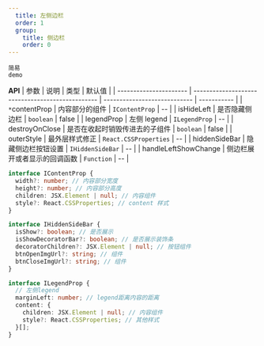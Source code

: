 ```yaml
---
  title: 左侧边栏
  order: 1
  group: 
    title: 侧边栏
    order: 0
---
```


<code src="@/UiComps/LeftCom/LeftComDemo.tsx" transform={true} description="使用样例">简易 demo</code>

**API**
| 参数 | 说明 | 类型 | 默认值 |
| ---------------------- | ------------------------------------------------ | ---------------------------- | ----------- |
| `*`contentProp | 内容部分的组件 | `IContentProp` | -- |
| isHideLeft | 是否隐藏侧边栏 | `boolean` | false |
| legendProp | 左侧 legend | `ILegendProp` | -- |
| destroyOnClose | 是否在收起时销毁传进去的子组件 | `boolean` | false |
| outerStyle | 最外层样式修正 | `React.CSSProperties` | -- |
| hiddenSideBar | 隐藏侧边栏按钮设置 | `IHiddenSideBar` | -- |
| handleLeftShowChange | 侧边栏展开或者显示的回调函数 | `Function` | -- |

```ts
interface IContentProp {
  width?: number; // 内容部分宽度
  height?: number; // 内容部分高度
  children: JSX.Element | null; // 内容组件
  style?: React.CSSProperties; // content 样式
}

interface IHiddenSideBar {
  isShow?: boolean; // 是否展示
  isShowDecoratorBar?: boolean; // 是否展示装饰条
  decoratorChildren?: JSX.Element | null; // 按钮组件
  btnOpenImgUrl?: string; // 组件
  btnCloseImgUrl?: string; // 组件
}

interface ILegendProp {
  // 左侧legend
  marginLeft: number; // legend距离内容的距离
  content: {
    children: JSX.Element | null; // 内容组件
    style?: React.CSSProperties; // 其他样式
  }[];
}
```
